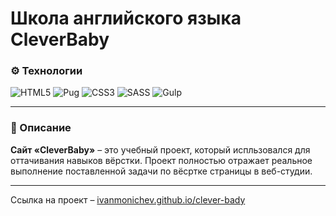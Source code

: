 # Школа английского языка CleverBaby

### ⚙️ Технологии
![HTML5](https://img.shields.io/badge/html5-%23E34F26.svg?style=for-the-badge&logo=html5&logoColor=white)
![Pug](https://img.shields.io/badge/Pug-FFF?style=for-the-badge&logo=pug&logoColor=A86454)
![CSS3](https://img.shields.io/badge/css3-%231572B6.svg?style=for-the-badge&logo=css3&logoColor=white)
![SASS](https://img.shields.io/badge/SASS-hotpink.svg?style=for-the-badge&logo=SASS&logoColor=white)
![Gulp](https://img.shields.io/badge/GULP-%23CF4647.svg?style=for-the-badge&logo=gulp&logoColor=white)

___

### 📄 Описание
**Сайт «CleverBaby»** – это учебный проект, который испльзовался для оттачивания навыков вёрстки. Проект полностью отражает реальное выполнение поставленной задачи по вёсртке страницы в веб-студии.

---
Ссылка на проект – [ivanmonichev.github.io/clever-bady](https://ivanmonichev.github.io/clever-bady/)
